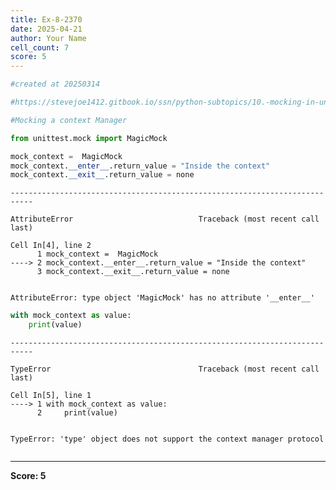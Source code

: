 ```yaml
---
title: Ex-8-2370
date: 2025-04-21
author: Your Name
cell_count: 7
score: 5
---
```


```python
#created at 20250314
```


```python
#https://stevejoe1412.gitbook.io/ssn/python-subtopics/10.-mocking-in-unit-tests
```


```python
#Mocking a context Manager
```


```python
from unittest.mock import MagicMock
```


```python
mock_context =  MagicMock
mock_context.__enter__.return_value = "Inside the context"
mock_context.__exit__.return_value = none
```


    ---------------------------------------------------------------------------

    AttributeError                            Traceback (most recent call last)

    Cell In[4], line 2
          1 mock_context =  MagicMock
    ----> 2 mock_context.__enter__.return_value = "Inside the context"
          3 mock_context.__exit__.return_value = none


    AttributeError: type object 'MagicMock' has no attribute '__enter__'



```python
with mock_context as value:
    print(value)
```


    ---------------------------------------------------------------------------

    TypeError                                 Traceback (most recent call last)

    Cell In[5], line 1
    ----> 1 with mock_context as value:
          2     print(value)


    TypeError: 'type' object does not support the context manager protocol



```python

```


---
**Score: 5**